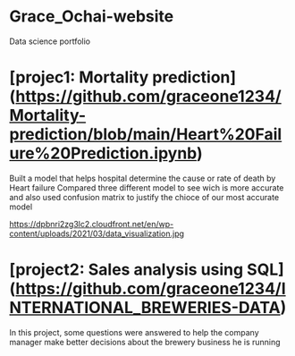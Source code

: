 # Grace_Ochai-website
Data science portfolio

# [projec1: Mortality prediction] (https://github.com/graceone1234/Mortality-prediction/blob/main/Heart%20Failure%20Prediction.ipynb)
Built a model that helps hospital determine the cause or rate of death by Heart failure
Compared three different model to see wich is more accurate and also used confusion matrix to justify the chioce of our most accurate model

https://dpbnri2zg3lc2.cloudfront.net/en/wp-content/uploads/2021/03/data_visualization.jpg


# [project2: Sales analysis using SQL] (https://github.com/graceone1234/INTERNATIONAL_BREWERIES-DATA)
In this project, some questions were answered to help the company manager make better decisions about the brewery business he is running
